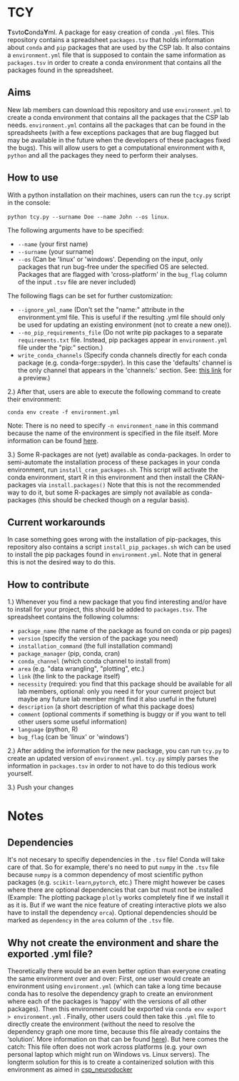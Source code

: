 # TCY
**T**svto**C**onda**Y**ml. A package for easy creation of conda `.yml` files. This repository contains a spreadsheet `packages.tsv` that holds information about `conda` and `pip` packages that are used by the CSP lab. It also contains a `environment.yml` file that is supposed to contain the same information as `packages.tsv` in order to create a conda environment that contains all the packages found in the spreadsheet.
## Aims
New lab members can download this repository and use `environment.yml` to create a conda environment that contains all the packages that the CSP lab needs. `environment.yml`  contains all the packages that can be found in the  spreadsheets (with a few exceptions packages that are bug flagged but may be available in the future when the developers of these packages fixed the bugs). This will allow users to get a computational environment with `R`,  `python` and all the packages they need to perform their analyses.
## How to use
With a python installation on their machines, users can run the  `tcy.py` script in the console:

 `python tcy.py --surname Doe --name John --os linux`.

The following arguments have to be specified:
- `--name` (your first name)
- `--surname` (your surname)
- `--os` (Can be 'linux' or 'windows'. Depending on the input, only packages
        that run bug-free under the specified OS are selected. Packages
        that are flagged with 'cross-platform' in the `bug_flag` column of the
        input `.tsv` file are never included)

The following flags can be set for further customization:
- `--ignore_yml_name` (Don\'t set the \"name:\" attribute in the environment.yml file. This is useful if the resulting .yml file should only be used for updating  an existing environment (not to create a new one)).
- `--no_pip_requirements_file` (Do not write pip packages to a separate `requirements.txt` file. Instead, pip packages appear in `environment.yml` file under the \"pip:\" section.)
- `write_conda_channels` (Specify conda channels directly for each conda package (e.g. conda-forge::spyder). In this case the \'defaults\' channel is the only channel that appears in the \'channels:\' section. See: [this link](https://stackoverflow.com/a/65983247/8792159) for a preview.)


2.) After that, users are able to execute the following command to create their environment:

    conda env create -f environment.yml

Note: There is no need to specify `-n environment_name` in this command because the name of the environment is specified in the file itself. More information can be found [here](https://docs.conda.io/projects/conda/en/latest/user-guide/tasks/manage-environments.html#creating-an-environment-from-an-environment-yml-file).

3.) Some R-packages are not (yet) available as conda-packages. In order to semi-automate the installation process of these packages in your conda environment, run `install_cran_packages.sh`. This script will activate the conda environment, start R in this environment and then install the CRAN-packages via `install.packages()` Note that this is not the recommended way to do it, but some R-packages are simply not available as conda-packages (this should be checked though on a regular basis).

## Current workarounds
In case something goes wrong with the installation of pip-packages, this repository also contains a script `install_pip_packages.sh` wich can be used to install the pip packages found in `environment.yml`. Note that in general this is not the desired way to do this.
## How to contribute
1.) Whenever you find a new package that you find interesting and/or have to install for your project, this should be added to `packages.tsv`. The spreadsheet contains the following columns:

- `package_name` (the name of the package as found on conda or pip pages)
- `version` (specify the version of the package you need)
- `installation_command` (the full installation command)
- `package_manager` (pip, conda, cran)
- `conda_channel` (which conda channel to install from)
- `area` (e.g. "data wrangling", "plotting", etc.)
- `link` (the link to the package itself)
- `necessity` (required: you find that this package should be available for all lab members, optional: only you need it for your current project but maybe any future lab member might find it also useful in the future)
- `description` (a short description of what this package does)
- `comment` (optional comments if something is buggy or if you want to tell other users some useful information)
- `language` (python, R)
- `bug_flag` (can be 'linux' or 'windows')

2.) After adding the information for the new package, you can run `tcy.py` to create an updated version of `environment.yml`. `tcy.py` simply parses the information in `packages.tsv` in order to not have to do this tedious work yourself.

3.) Push your changes

# Notes
## Dependencies

It's not necesary to specifiy dependencies in the `.tsv` file! Conda will take care of that. So for example, there's no need to put `numpy` in the `.tsv` file because `numpy` is a common dependency of most scientific python packages (e.g. `scikit-learn`,`pytorch`, etc.) There might however be cases where there are optional dependencies that can but must not be installed (Example: The plotting package `plotly` works completely fine if we install it as it is. But if we want the nice feature of creating interactive plots we also have to install the dependency `orca`). Optional dependencies should be marked as `dependency` in the `area` column of the `.tsv` file.

## Why not create the  environment and share the exported .yml file?
Theoretically there would be an even better option than everyone creating the same environment over and over: First, one user would create an environment using `environment.yml` (which can take a long time because conda has to resolve the dependency graph to create an environment where each of the packages is ‘happy’ with the versions of all other packages). Then this environment could be exported via `conda env export > environment.yml` . Finally, other users could then take this `.yml` file to directly create the environment (without the need to resolve the dependency graph one more time, because this file already contains the ‘solution’. More information on that can be found [here](https://docs.conda.io/projects/conda/en/latest/user-guide/tasks/manage-environments.html#exporting-the-environment-yml-file)). But here comes the catch: This file often does not work across platforms (e.g. your own personal laptop which might run on Windows vs. Linux servers). The longterm solution for this is to create a containerized solution with this environment as aimed in [csp_neurodocker](https://github.com/JohannesWiesner/csp_neurodocker)

